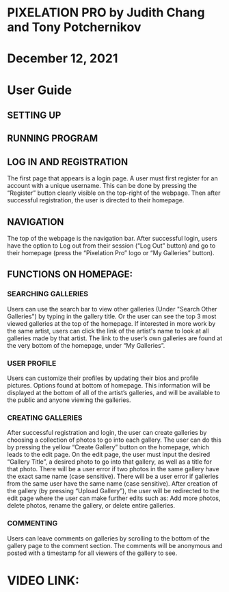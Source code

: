 # PIXELATION PRO by Judith Chang and Tony Potchernikov
# December 12, 2021
# User Guide

## SETTING UP


## RUNNING PROGRAM


## LOG IN AND REGISTRATION
The first page that appears is a login page. A user must first register for an account with a unique username. This can be done by pressing the “Register” button clearly visible on the top-right of the webpage. Then after successful registration, the user is directed to their homepage.

## NAVIGATION
The top of the webpage is the navigation bar. After successful login, users have the option to Log out from their session (“Log Out” button) and go to their homepage (press the “Pixelation Pro” logo or “My Galleries” button).


## FUNCTIONS ON HOMEPAGE:
### SEARCHING GALLERIES
Users can use the search bar to view other galleries (Under "Search Other Galleries") by typing in the gallery title. Or the user can see the top 3 most viewed galleries at the top of the homepage. If interested in more work by the same artist, users can click the link of the artist's name to look at all galleries made by that artist. The link to the user’s own galleries are found at the very bottom of the homepage, under “My Galleries”.

### USER PROFILE
Users can customize their profiles by updating their bios and profile pictures. Options found at bottom of homepage. This information will be displayed at the bottom of all of the artist’s galleries, and will be available to the public and anyone viewing the galleries.

### CREATING GALLERIES
After successful registration and login, the user can create galleries by choosing a collection of photos to go into each gallery. The user can do this by pressing the yellow “Create Gallery” button on the homepage, which leads to the edit page. On the edit page, the user must input the desired “Gallery Title”,  a desired photo to go into that gallery, as well as a title for that photo. There will be a user error if two photos in the same gallery have the exact same name (case sensitive). There will be a user error if galleries from the same user have the same name (case sensitive). After creation of the gallery (by pressing “Upload Gallery”), the user will be redirected to the edit page where the user can make further edits such as: Add more photos, delete photos, rename the gallery, or delete entire galleries.

### COMMENTING
Users can leave comments on galleries by scrolling to the bottom of the gallery page to the comment section. The comments will be anonymous and posted with a timestamp for all viewers of the gallery to see.

# VIDEO LINK: